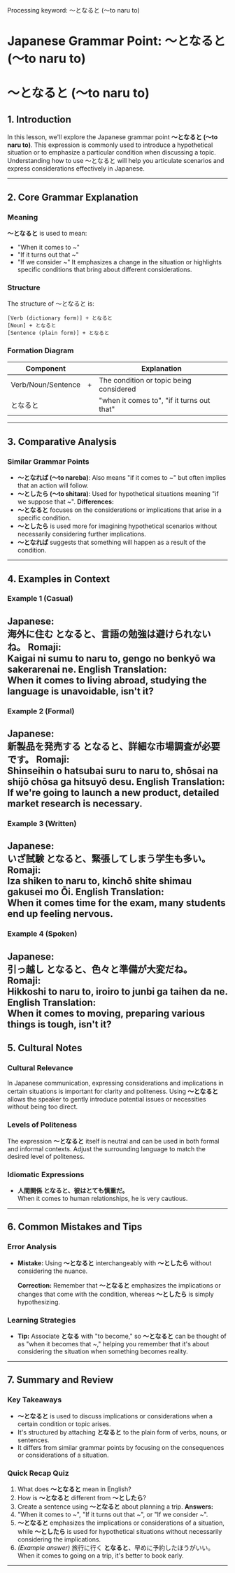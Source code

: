 Processing keyword: ～となると (〜to naru to)
# Japanese Grammar Point: ～となると (〜to naru to)
# ～となると (〜to naru to)
## 1. Introduction
In this lesson, we'll explore the Japanese grammar point **～となると (〜to naru to)**. This expression is commonly used to introduce a hypothetical situation or to emphasize a particular condition when discussing a topic. Understanding how to use ～となると will help you articulate scenarios and express considerations effectively in Japanese.

---
## 2. Core Grammar Explanation
### Meaning
**～となると** is used to mean:
- "When it comes to ~"
- "If it turns out that ~"
- "If we consider ~"
It emphasizes a change in the situation or highlights specific conditions that bring about different considerations.
### Structure
The structure of ～となると is:
```
[Verb (dictionary form)] + となると  
[Noun] + となると  
[Sentence (plain form)] + となると
```
### Formation Diagram
| Component             |      | Explanation                          |
|-----------------------|------|--------------------------------------|
| Verb/Noun/Sentence    | +    | The condition or topic being considered |
| となると               |      | "when it comes to", "if it turns out that" |
---
## 3. Comparative Analysis
### Similar Grammar Points
- **～となれば (〜to nareba)**: Also means "if it comes to ~" but often implies that an action will follow.
- **～としたら (〜to shitara)**: Used for hypothetical situations meaning "if we suppose that ~".
**Differences:**
- **～となると** focuses on the considerations or implications that arise in a specific condition.
- **～としたら** is used more for imagining hypothetical scenarios without necessarily considering further implications.
- **～となれば** suggests that something will happen as a result of the condition.
---
## 4. Examples in Context
### Example 1 (Casual)
**Japanese:**  
海外に住む **となると**、言語の勉強は避けられないね。
**Romaji:**  
Kaigai ni sumu **to naru to**, gengo no benkyō wa sakerarenai ne.
**English Translation:**  
When it comes to living abroad, studying the language is unavoidable, isn't it?
---
### Example 2 (Formal)
**Japanese:**  
新製品を発売する **となると**、詳細な市場調査が必要です。
**Romaji:**  
Shinseihin o hatsubai suru **to naru to**, shōsai na shijō chōsa ga hitsuyō desu.
**English Translation:**  
If we're going to launch a new product, detailed market research is necessary.
---
### Example 3 (Written)
**Japanese:**  
いざ試験 **となると**、緊張してしまう学生も多い。
**Romaji:**  
Iza shiken **to naru to**, kinchō shite shimau gakusei mo Ōi.
**English Translation:**  
When it comes time for the exam, many students end up feeling nervous.
---
### Example 4 (Spoken)
**Japanese:**  
引っ越し **となると**、色々と準備が大変だね。
**Romaji:**  
Hikkoshi **to naru to**, iroiro to junbi ga taihen da ne.
**English Translation:**  
When it comes to moving, preparing various things is tough, isn't it?
---
## 5. Cultural Notes
### Cultural Relevance
In Japanese communication, expressing considerations and implications in certain situations is important for clarity and politeness. Using **～となると** allows the speaker to gently introduce potential issues or necessities without being too direct.
### Levels of Politeness
The expression **～となると** itself is neutral and can be used in both formal and informal contexts. Adjust the surrounding language to match the desired level of politeness.
### Idiomatic Expressions
- **人間関係 **となると**、彼はとても慎重だ。**  
  When it comes to human relationships, he is very cautious.
---
## 6. Common Mistakes and Tips
### Error Analysis
- **Mistake:** Using **～となると** interchangeably with **～としたら** without considering the nuance.
  
  **Correction:** Remember that **～となると** emphasizes the implications or changes that come with the condition, whereas **～としたら** is simply hypothesizing.
### Learning Strategies
- **Tip:** Associate **となる** with "to become," so **～となると** can be thought of as "when it becomes that ~," helping you remember that it's about considering the situation when something becomes reality.
---
## 7. Summary and Review
### Key Takeaways
- **～となると** is used to discuss implications or considerations when a certain condition or topic arises.
- It's structured by attaching **となると** to the plain form of verbs, nouns, or sentences.
- It differs from similar grammar points by focusing on the consequences or considerations of a situation.
### Quick Recap Quiz
1. What does **～となると** mean in English?
2. How is **～となると** different from **～としたら**?
3. Create a sentence using **～となると** about planning a trip.
**Answers:**
1. "When it comes to ~", "If it turns out that ~", or "If we consider ~".
2. **～となると** emphasizes the implications or considerations of a situation, while **～としたら** is used for hypothetical situations without necessarily considering the implications.
3. *(Example answer)* 旅行に行く **となると**、早めに予約したほうがいい。  
   When it comes to going on a trip, it's better to book early.
---
